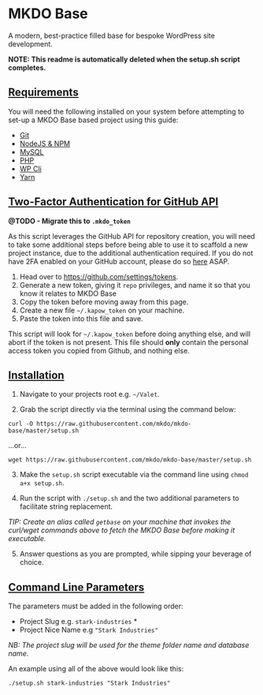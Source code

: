 # MKDO Base

A modern, best-practice filled base for bespoke WordPress site development.

**NOTE: This readme is automatically deleted when the setup.sh script completes.**

## [Requirements](#requirements)

You will need the following installed on your system before attempting to set-up a MKDO Base based project using this guide:

- [Git](https://git-scm.com/book/en/v2/Getting-Started-Installing-Git)
- [NodeJS & NPM](https://nodejs.org/en/download/)
- [MySQL](https://www.mysql.com/downloads/)
- [PHP](http://php.net/downloads.php)
- [WP Cli](https://wp-cli.org/#installing)
- [Yarn](https://yarnpkg.com/lang/en/docs/getting-started/)

## [Two-Factor Authentication for GitHub API](#2fa)

**@TODO - Migrate this to `.mkdo_token`**

As this script leverages the GitHub API for repository creation, you will need to take some additional steps before being able to use it to scaffold a new project instance, due to the additional authentication required. If you do not have 2FA enabled on your GitHub account, please do so [here](https://github.com/settings/security) ASAP.

1. Head over to https://github.com/settings/tokens.
2. Generate a new token, giving it `repo` privileges, and name it so that you know it relates to MKDO Base
3. Copy the token before moving away from this page.
4. Create a new file `~/.kapow_token` on your machine.
5. Paste the token into this file and save.

This script will look for `~/.kapow_token` before doing anything else, and will abort if the token is not present. This file should **only** contain the personal access token you copied from Github, and nothing else.

## [Installation](#installation)

1. Navigate to your projects root e.g. `~/Valet`.

2. Grab the script directly via the terminal using the command below:

`curl -O https://raw.githubusercontent.com/mkdo/mkdo-base/master/setup.sh`

...or...

`wget https://raw.githubusercontent.com/mkdo/mkdo-base/master/setup.sh`

3. Make the `setup.sh` script executable via the command line using `chmod a+x setup.sh`.

4. Run the script with `./setup.sh` and the two additional parameters to facilitate string replacement.

_TIP: Create an alias called `getbase` on your machine that invokes the curl/wget commands above to fetch the MKDO Base before making it executable._

5. Answer questions as you are prompted, while sipping your beverage of choice.

## [Command Line Parameters](#command-line-parameters)

The parameters must be added in the following order:

- Project Slug e.g. `stark-industries` \*
- Project Nice Name e.g `"Stark Industries"`

_NB: The project slug will be used for the theme folder name and database name._

An example using all of the above would look like this:

`./setup.sh stark-industries "Stark Industries"`
